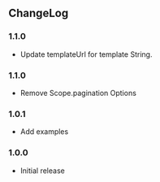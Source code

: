 ## ChangeLog

### 1.1.0

* Update templateUrl for template String.

### 1.1.0

* Remove Scope.pagination Options

### 1.0.1

* Add examples

### 1.0.0

* Initial release
